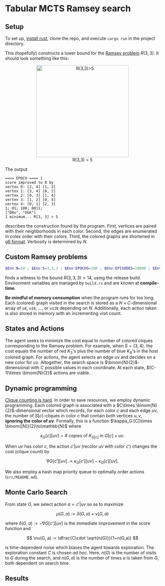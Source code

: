 # Tabular MCTS Ramsey search

## Setup

To set up, [install rust](https://www.rust-lang.org/tools/install), clone the repo, and execute `cargo run` in the project directory.

This (hopefully) constructs a lower bound for the [Ramsey problem](https://en.wikipedia.org/wiki/Ramsey's_theorem) $R(3,3)$.
It should look something like this:

<center><img src="https://upload.wikimedia.org/wikipedia/commons/thumb/9/98/RamseyTheory_K5_no_mono_K3.svg/1280px-RamseyTheory_K5_no_mono_K3.svg.png" alt="R(3,3)>5" width="300"/></center>
<center>R(3,3) > 5</center>

The output
```
==== EPOCH ==== 1
score improved to 0 by
vertex 0: [2, 4] [1, 3]
vertex 1: [3, 4] [0, 2]
vertex 2: [0, 3] [1, 4]
vertex 3: [1, 2] [0, 4]
vertex 4: [0, 1] [2, 3]
1; 01; 100; 0011;
["DRo", "DkK"]
1 minimum... R[3, 3] > 5
```
describes the construction found by the program.
First, vertices are paired with their neighborhoods in each color.
Second, the edges are enumerated in colex order with their colors.
Third, the colored graphs are shortened in [g6 format](http://users.cecs.anu.edu.au/~bdm/data/formats.txt).
Verbosity is determined by $N$.

## Custom Ramsey problems

```powershell
$Env:N=14 ; $Env:S=3,3,3 ; $Env:EPOCHS=100 ; $Env:EPISODES=10000 ; $Env:EXPLORE=0.3 ; cargo run --release
```

finds a witness to the bound $R(3,3,3) > 14$, using the release build.
Environment variables are managed by `build.rs` and are known at **compile-time**.


**Be mindful of memory consumption** when the program runs for too long.
Each (colored) graph visited in the search is stored as a $N\times C$-dimensional array of `u8`, `u16`, ..., or `u128` depending on $N$.
Additionally, each action taken is also stored in memory with an incrementing visit count.

## States and Actions

The agent seeks to minimize the cost equal to number of colored cliques corresponding to the Ramsey problem.
For example, when $S = (3, 4)$, the cost equals the number of red $K_3$'s plus the number of blue $K_4$'s in the host colored graph.
For actions, the agent selects an edge $uv$ and decides on a new color for $uv$.
Altogether, the search space is $\binom{N}{2}$-dimensional with $C$ possible values in each coordinate.
At each state, $(C-1)\times \binom{N}{2}$ actions are viable.

## Dynamic programming

[Clique counting is hard](https://en.wikipedia.org/wiki/Clique_problem).
In order to save resources, we employ dynamic programming.
Each colored graph is associated with a $C\times \binom{N}{2}$-dimensional vector which records, for each color $c$ and each edge $uv$, the number of $S[c]$-cliques in color $c$ that contain both vertices $u,v$, **ignoring the color of $uv$**.
Formally, this is a function $\kappa_G:[C]\times \binom{[N]}{2}\to\mathbb{N}$ where 

$$
\kappa_G[c][uv] = \#
\text{ copies of }K_{S[c]}\text{ in } G[c]+uv.
$$

When $uv$ has color $c$, the action $c'\vert uv$ (recolor $uv$ with color $c'$) changes the cost (clique count) by

$$
\nabla G[c'][uv] := \kappa_G[c'][uv] - \kappa_G[c][uv].
$$

We also employ a hash map priority queue to optimally order actions (`src/README.md`).

## Monte Carlo Search

From state $G$, we select action $a = c'\vert uv$ so as to maximize

$$
\mu(G, a) := \delta(G, a) + \nu(G, a)
$$

where $\delta(G, a) :=  - \nabla G[c'][uv]$ is the immediate improvement in the score function and

$$
\nu(G, a) := \dfrac{C\cdot \sqrt{n(G)}}{1+n(G,a)}
$$

is time-dependent noise which biases the agent towards exploration.
The exploration constant $C$ is chosen *ad hoc*.
Here, $n(G)$ is the number of visits to $G$ during the search, and $n(G, a)$ is the number of times $a$ is taken from $G$, both dependent on search time.

## Results
